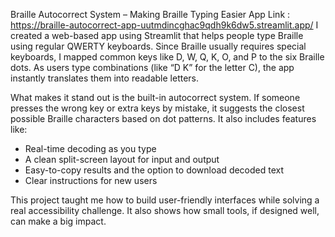 Braille Autocorrect System – Making Braille Typing Easier
App Link : https://braille-autocorrect-app-uutmdincghac9qdh9k6dw5.streamlit.app/
I created a web-based app using Streamlit that helps people type Braille using regular QWERTY keyboards. Since Braille usually requires special keyboards, I mapped common keys like D, W, Q, K, O, and P to the six Braille dots. As users type combinations (like “D K” for the letter C), the app instantly translates them into readable letters.

What makes it stand out is the built-in autocorrect system. If someone presses the wrong key or extra keys by mistake, it suggests the closest possible Braille characters based on dot patterns. It also includes features like:

* Real-time decoding as you type
* A clean split-screen layout for input and output
* Easy-to-copy results and the option to download decoded text
* Clear instructions for new users

This project taught me how to build user-friendly interfaces while solving a real accessibility challenge. It also shows how small tools, if designed well, can make a big impact.
